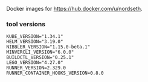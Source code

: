 Docker images for https://hub.docker.com/u/nordseth.

### tool versions

```
KUBE_VERSION="1.34.1"
HELM_VERSION="3.19.0"
NIBBLER_VERSION="1.15.0-beta.1"
MINVERCLI_VERSION="6.0.0"
BUILDCTL_VERSION="0.25.1"
LEGO_VERSION="4.27.0"
RUNNER_VERSION=2.329.0
RUNNER_CONTAINER_HOOKS_VERSION=0.8.0
```